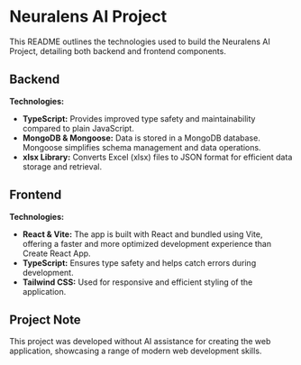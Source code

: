 # Neuralens AI Project

This README outlines the technologies used to build the Neuralens AI Project, detailing both backend and frontend components.

## Backend

**Technologies:**

- **TypeScript:** Provides improved type safety and maintainability compared to plain JavaScript.
- **MongoDB & Mongoose:** Data is stored in a MongoDB database. Mongoose simplifies schema management and data operations.
- **xlsx Library:** Converts Excel (xlsx) files to JSON format for efficient data storage and retrieval.

## Frontend

**Technologies:**

- **React & Vite:** The app is built with React and bundled using Vite, offering a faster and more optimized development experience than Create React App.
- **TypeScript:** Ensures type safety and helps catch errors during development.
- **Tailwind CSS:** Used for responsive and efficient styling of the application.

## Project Note

This project was developed without AI assistance for creating the web application, showcasing a range of modern web development skills.
